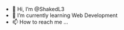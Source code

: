 - 👋 Hi, I’m @ShakedL3
- 🌱 I’m currently learning Web Development
- 📫 How to reach me ...

<!---
ShakedL3/ShakedL3 is a ✨ special ✨ repository because its `README.md` (this file) appears on your GitHub profile.
You can click the Preview link to take a look at your changes.
--->
